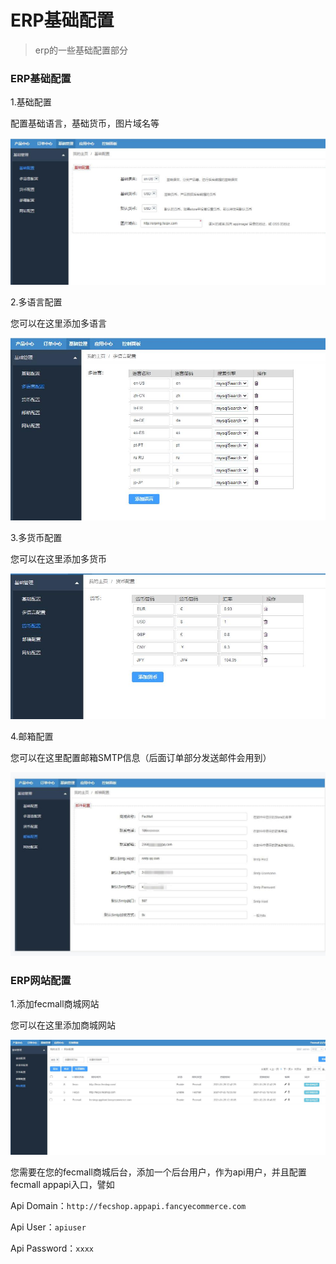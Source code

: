 ERP基础配置
======

> erp的一些基础配置部分


### ERP基础配置


1.基础配置

配置基础语言，基础货币，图片域名等

![](images/erp_1.jpg)


2.多语言配置

您可以在这里添加多语言

![](images/erp_2.jpg)


3.多货币配置

您可以在这里添加多货币

![](images/erp_3.jpg)


4.邮箱配置

您可以在这里配置邮箱SMTP信息（后面订单部分发送邮件会用到）

![](images/erp_15.jpg)

### ERP网站配置



1.添加fecmall商城网站

您可以在这里添加商城网站

![](images/erp_5.jpg)


您需要在您的fecmall商城后台，添加一个后台用户，作为api用户，并且配置fecmall appapi入口，譬如

Api Domain：`http://fecshop.appapi.fancyecommerce.com`

Api User：`apiuser`

Api Password：`xxxx`








